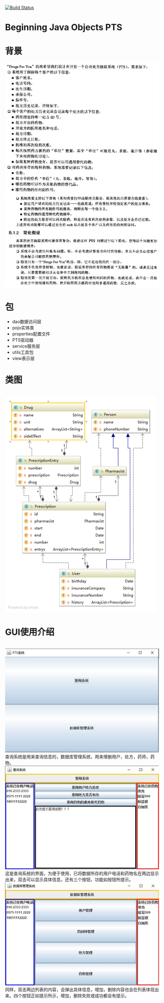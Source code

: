 [![Build Status](https://travis-ci.org/wj1252600254/PTS.svg?branch=master)](https://travis-ci.org/wj1252600254/PTS)
# Beginning Java Objects PTS
<h1>背景</h1>
<img src="img/1.JPG">
<br>
<img src="img/2.JPG">
</hr>
<h1>包</h1>
<ul>
<li>dao数据访问层</li>
<li>pojo实体类</li>
<li>properties配置文件</li>
<li>PTS驱动器</li>
<li>service服务层</li>
<li>utils工具包</li>
<li>view表示层</li>
</ul>
<h1>类图</h1>
<br>
<img src="img/User.PNG">
<h1>GUI使用介绍</h1>
<br>
<img src="img/gui1.JPG">
<br>
查询系统是用来查询信息的，数据库管理系统，用来增删用户，处方，药师，药物。
<br>
<img src="img/gui2.JPG">
<br>
这是查询系统的界面，为便于使用，已将数据所存的用户电话和药物名在两边显示出来，双击可以显示具体信息。还有三个按钮，功能如按钮所提示。
<br>
<img src="img/gui3.JPG">
<br>
同样，双击两边列表的内容，会弹出具体信息，增加，删除内容也会在列表体现出来。四个按钮正如提示所示，增加，删除失败或成功都会有提示。
